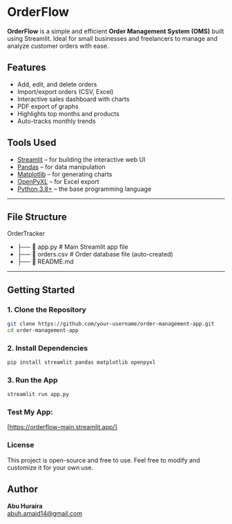 # OrderFlow

**OrderFlow** is a simple and efficient **Order Management System (OMS)** built using Streamlit. Ideal for small businesses and freelancers to manage and analyze customer orders with ease.

## Features

- Add, edit, and delete orders  
- Import/export orders (CSV, Excel)  
- Interactive sales dashboard with charts  
- PDF export of graphs  
- Highlights top months and products  
- Auto-tracks monthly trends


## Tools Used

- [Streamlit](https://streamlit.io/) – for building the interactive web UI
- [Pandas](https://pandas.pydata.org/) – for data manipulation
- [Matplotlib](https://matplotlib.org/) – for generating charts
- [OpenPyXL](https://openpyxl.readthedocs.io/) – for Excel export
- [Python 3.8+](https://www.python.org/) – the base programming language

---

## File Structure
OrderTracker
  - ├── 📄 app.py # Main Streamlit app file
  - ├── 📄 orders.csv # Order database file (auto-created)
  - ├── 📄 README.md

---

## Getting Started

### 1. Clone the Repository

```bash
git clone https://github.com/your-username/order-management-app.git
cd order-management-app
```

### 2. Install Dependencies
```bash
pip install streamlit pandas matplotlib openpyxl
```

### 3. Run the App
```bash
streamlit run app.py
```

### Test My App:
[https://orderflow-main.streamlit.app/]


### License
This project is open-source and free to use. Feel free to modify and customize it for your own use.

## Author
**Abu Huraira**  
[abuh.amajd14@gmail.com](mailto:abuh.amajd14@gmail.com)


